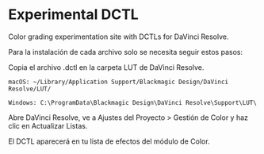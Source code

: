 # Experimental DCTL  
Color grading experimentation site with DCTLs for DaVinci Resolve.


Para la instalación de cada archivo solo se necesita seguir estos pasos:

  Copia el archivo .dctl en la carpeta LUT de DaVinci Resolve.

    macOS: ~/Library/Application Support/Blackmagic Design/DaVinci Resolve/LUT/

    Windows: C:\ProgramData\Blackmagic Design\DaVinci Resolve\Support\LUT\

Abre DaVinci Resolve, ve a Ajustes del Proyecto > Gestión de Color y haz clic en Actualizar Listas.

El DCTL aparecerá en tu lista de efectos del módulo de Color.
